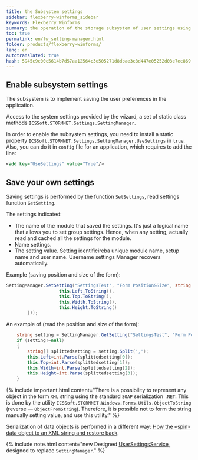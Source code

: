 ```yaml
--- 
title: the Subsystem settings 
sidebar: flexberry-winforms_sidebar 
keywords: Flexberry Winforms 
summary: the operation of the storage subsystem of user settings using the class SettingManager; specified as to include storage settings, what are the methods to be used for writing and reading settings 
toc: true 
permalink: en/fw_setting-manager.html 
folder: products/flexberry-winforms/ 
lang: en 
autotranslated: true 
hash: 5945c9c00c5614b7d57aa12564c3e505271d8dbae3c8d447e05252d03e7ec869 
--- 
```


## Enable subsystem settings 
The subsystem is to implement saving the user preferences in the application. 


Access to the system settings provided by the wizard, a set of static class methods `ICSSoft.STORMNET.Settings.SettingManager`. 


In order to enable the subsystem settings, you need to install a static property `ICSSoft.STORMNET.Settings.SettingManager.UseSettings` in `true`. Also, you can do it in `config` file for an application, which requires to add the line: 

```xml
<add key="UseSettings" value="True"/>	
``` 

## Save your own settings 
Saving settings is performed by the function `SetSettings`, read settings function `GetSetting`. 


The settings indicated: 
* The name of the module that saved the settings. It's just a logical name that allows you to set group settings. Hence, when any setting, actually read and cached all the settings for the module. 
* Name settings. 
* The setting value. 
Setting identificireba unique module name, setup name and user name. Username settings Manager recovers automatically. 


Example (saving position and size of the form): 

```csharp
SettingManager.SetSetting("SettingsTest", "Form Position&Size", string.Join(",", new string[]{
					this.Left.ToString(),
					this.Top.ToString(),
					this.Width.ToString(),
					this.Height.ToString()
		}));
``` 

An example of (read the position and size of the form): 

```csharp
	string setting = SettingManager.GetSetting("SettingsTest", "Form Position&Size");
	if (setting!=null)
	{
		string[] splittedsetting = setting.Split(',');
		this.Left=int.Parse(splittedsetting[0]);
		this.Top=int.Parse(splittedsetting[1]);
		this.Width=int.Parse(splittedsetting[2]);
		this.Height=int.Parse(splittedsetting[3]);
	}
``` 

{% include important.html content="There is a possibility to represent any object in the form `XML` string using the standard `SOAP` serialization `.NET`. This is done by the utility `ICSSoft.STORMNET.Windows.Forms.Utils.ObjectToString` (reverse — `ObjectFromString`). Therefore, it is possible not to form the string manually setting value, and use this utility." %} 

Serialization of data objects is performed in a different way: [How the «spin» data object to an XML string and restore back](fo_aggregating-function.html). 

{% include note.html content="new Designed [UserSettingsService](fa_user-settings-service.html), designed to replace `SettingManager`." %} 



